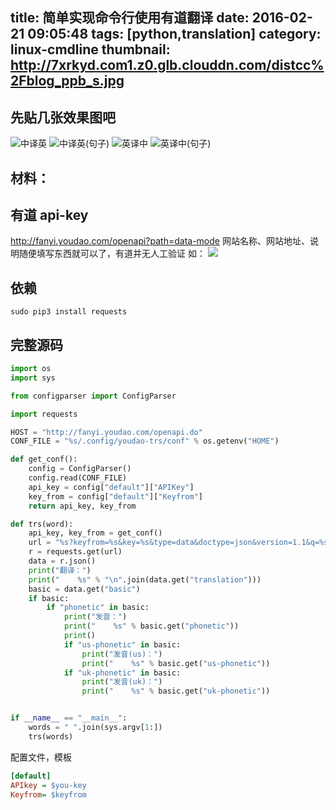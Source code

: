 title: 简单实现命令行使用有道翻译
date: 2016-02-21 09:05:48
tags: [python,translation]
category: linux-cmdline
thumbnail: http://7xrkyd.com1.z0.glb.clouddn.com/distcc%2Fblog_ppb_s.jpg
---

## 先贴几张效果图吧
![中译英](http://7xrkyd.com1.z0.glb.clouddn.com/cmd-trs%2F1.png)
![中译英(句子)](http://7xrkyd.com1.z0.glb.clouddn.com/cmd-trs%2F2.png)
![英译中](http://7xrkyd.com1.z0.glb.clouddn.com/cmd-trs%2F3.png)
![英译中(句子)](http://7xrkyd.com1.z0.glb.clouddn.com/cmd-trs%2F4.png)

## 材料：
## 有道 api-key
http://fanyi.youdao.com/openapi?path=data-mode
网站名称、网站地址、说明随便填写东西就可以了，有道并无人工验证
如：
![](http://7xrkyd.com1.z0.glb.clouddn.com/cmd-trs%2F5.png)

## 依赖
```shell
sudo pip3 install requests
```

## 完整源码
```python
import os
import sys

from configparser import ConfigParser

import requests

HOST = "http://fanyi.youdao.com/openapi.do"
CONF_FILE = "%s/.config/youdao-trs/conf" % os.getenv("HOME")

def get_conf():
    config = ConfigParser()
    config.read(CONF_FILE)
    api_key = config["default"]["APIKey"]
    key_from = config["default"]["Keyfrom"]
    return api_key, key_from

def trs(word):
    api_key, key_from = get_conf()
    url = "%s?keyfrom=%s&key=%s&type=data&doctype=json&version=1.1&q=%s" %(HOST, key_from, api_key, word)
    r = requests.get(url)
    data = r.json()
    print("翻译：")
    print("    %s" % "\n".join(data.get("translation")))
    basic = data.get("basic")
    if basic:
        if "phonetic" in basic:
            print("发音：")
            print("    %s" % basic.get("phonetic"))
            print()
            if "us-phonetic" in basic:
                print("发音(us)：")
                print("    %s" % basic.get("us-phonetic"))
            if "uk-phonetic" in basic:
                print("发音(uk)：")
                print("    %s" % basic.get("uk-phonetic"))


if __name__ == "__main__":
    words = " ".join(sys.argv[1:])
    trs(words)
```

配置文件，模板
```ini
[default]
APIkey = $you-key
Keyfrom= $keyfrom
```

